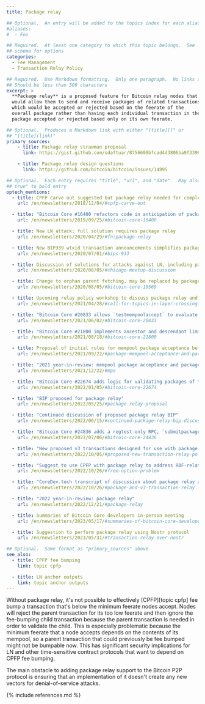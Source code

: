 ```yaml
---
title: Package relay

## Optional.  An entry will be added to the topics index for each alias
#aliases:
#  - Foo

## Required.  At least one category to which this topic belongs.  See
## schema for options
categories:
  - Fee Management
  - Transaction Relay Policy

## Required.  Use Markdown formatting.  Only one paragraph.  No links allowed.
## Should be less than 500 characters
excerpt: >
  **Package relay** is a proposed feature for Bitcoin relay nodes that
  would allow them to send and receive packages of related transactions
  which would be accepted or rejected based on the feerate of the
  overall package rather than having each individual transaction in the
  package accepted or rejected based only on its own feerate.

## Optional.  Produces a Markdown link with either "[title][]" or
## "[title](link)"
primary_sources:
    - title: Package relay strawman proposal
      link: https://gist.github.com/sdaftuar/8756699bfcad4d3806ba9f3396d4e66a

    - title: Package relay design questions
      link: https://github.com/bitcoin/bitcoin/issues/14895

## Optional.  Each entry requires "title", "url", and "date".  May also use "feature:
## true" to bold entry
optech_mentions:
  - title: CPFP carve out suggested but package relay needed for completeness
    url: /en/newsletters/2018/12/04/#cpfp-carve-out

  - title: "Bitcoin Core #16400 refactors code in anticipation of package relay"
    url: /en/newsletters/2019/09/25/#bitcoin-core-16400

  - title: New LN attack; full solution requires package relay
    url: /en/newsletters/2020/04/29/#fn:package-relay

  - title: New BIP339 wtxid transaction announcements simplifies package relay
    url: /en/newsletters/2020/07/01/#bips-933

  - title: Discussion of solutions for attacks against LN, including package relay
    url: /en/newsletters/2020/08/05/#chicago-meetup-discussion

  - title: Change to orphan parent fetching, may be replaced by package relay
    url: /en/newsletters/2020/08/05/#bitcoin-core-19569

  - title: Upcoming relay policy workshop to discuss package relay and other topics
    url: /en/newsletters/2021/04/28/#call-for-topics-in-layer-crossing-workshop

  - title: "Bitcoin Core #20833 allows `testmempoolaccept` to evaluate descendant transaction chains"
    url: /en/newsletters/2021/06/02/#bitcoin-core-20833

  - title: "Bitcoin Core #21800 implements ancestor and descendant limits for mempool package acceptance"
    url: /en/newsletters/2021/08/18/#bitcoin-core-21800

  - title: Proposal of initial rules for mempool package acceptance before implementing package relay
    url: /en/newsletters/2021/09/22/#package-mempool-acceptance-and-package-rbf

  - title: "2021 year-in-review: mempool package acceptance and package relay"
    url: /en/newsletters/2021/12/22/#mpa

  - title: "Bitcoin Core #22674 adds logic for validating packages of transactions against relay policy"
    url: /en/newsletters/2022/01/05/#bitcoin-core-22674

  - title: "BIP proposed for package relay"
    url: /en/newsletters/2022/05/25/#package-relay-proposal

  - title: "Continued discussion of proposed package relay BIP"
    url: /en/newsletters/2022/06/15/#continued-package-relay-bip-discussion

  - title: "Bitcoin Core #24836 adds a regtest-only RPC, `submitpackage`, to help test package relay"
    url: /en/newsletters/2022/07/06/#bitcoin-core-24836

  - title: "New proposed v3 transactions designed for use with package relay"
    url: /en/newsletters/2022/10/05/#proposed-new-transaction-relay-policies-designed-for-ln-penalty

  - title: "Suggest to use CPFP with package relay to address RBF-related free option problem"
    url: /en/newsletters/2022/10/26/#free-option-problem

  - title: "CoreDev.tech transcript of discussion about package relay and v3 transactions"
    url: /en/newsletters/2022/10/26/#package-and-v3-transaction-relay

  - title: "2022 year-in-review: package relay"
    url: /en/newsletters/2022/12/21/#package-relay

  - title: Summaries of Bitcoin Core developers in-person meeting
    url: /en/newsletters/2023/05/17/#summaries-of-bitcoin-core-developers-in-person-meeting

  - title: Suggestion to perform package relay using Nostr protocol
    url: /en/newsletters/2023/05/31/#transaction-relay-over-nostr

## Optional.  Same format as "primary_sources" above
see_also:
  - title: CPFP fee bumping
    link: topic cpfp

  - title: LN anchor outputs
    link: topic anchor outputs
---
```

Without package relay, it's not possible to effectively [CPFP][topic
cpfp] fee bump a transaction that's below the minimum feerate nodes
accept.  Nodes will reject the parent transaction for its too low
feerate and then ignore the fee-bumping child transaction because the
parent transaction is needed in order to validate the child.  This is
especially problematic because the minimum feerate that a node accepts
depends on the contents of its mempool, so a parent transaction that
could previously be fee bumped might not be bumpable now.
This has significant security implications for LN and other
time-sensitive contract protocols that want to depend on CPFP fee
bumping.

The main obstacle to adding package relay support to the Bitcoin P2P
protocol is ensuring that an implementation of it doesn't create any
new vectors for denial-of-service attacks.

{% include references.md %}
